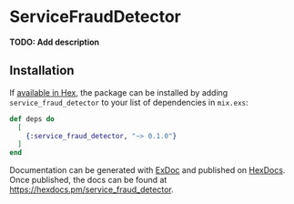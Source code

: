 # ServiceFraudDetector

**TODO: Add description**

## Installation

If [available in Hex](https://hex.pm/docs/publish), the package can be installed
by adding `service_fraud_detector` to your list of dependencies in `mix.exs`:

```elixir
def deps do
  [
    {:service_fraud_detector, "~> 0.1.0"}
  ]
end
```

Documentation can be generated with [ExDoc](https://github.com/elixir-lang/ex_doc)
and published on [HexDocs](https://hexdocs.pm). Once published, the docs can
be found at <https://hexdocs.pm/service_fraud_detector>.

